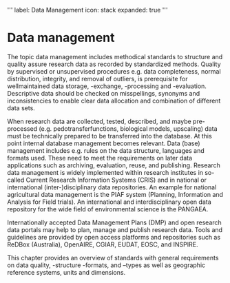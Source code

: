 '''
label: Data Management
icon: stack
expanded: true
'''

# Data management

The topic data management includes methodical standards to structure and quality assure research data as recorded by
standardized methods. Quality by supervised or unsupervised procedures e.g. data completeness, normal distribution,
integrity, and removal of outliers, is prerequisite for wellmaintained data storage, -exchange, -processing and
-evaluation. Descriptive data should be checked on misspellings, synonyms and inconsistencies to enable clear data
allocation and combination of different data sets.

When research data are collected, tested, described, and maybe pre-processed (e.g. pedotransferfunctions, biological
models, upscaling) data must be technically prepared to be transferred into the database. At this point internal
database management becomes relevant. Data (base) management includes e.g. rules on the data structure, languages and
formats used. These need to meet the requirements on later data applications such as archiving, evaluation, reuse, and
publishing. Research data management is widely implemented within research institutes in so-called Current Research
Information Systems (CRIS) and in national or international (inter-)disciplinary data repositories. An example for
national agricultural data management is the PIAF system (Planning, Information and Analysis for Field trials). An
international and interdisciplinary open data repository for the wide field of environmental science is the PANGAEA.

Internationally accepted Data Management Plans (DMP) and open research data portals may help to plan, manage and publish
research data. Tools and guidelines are provided by open access platforms and repositories such as ReDBox (Australia),
OpenAIRE, CGIAR, EUDAT, EOSC, and INSPIRE.

This chapter provides an overview of standards with general requirements on data quality, -structure -formats, and
–types as well as geographic reference systems, units and dimensions.
